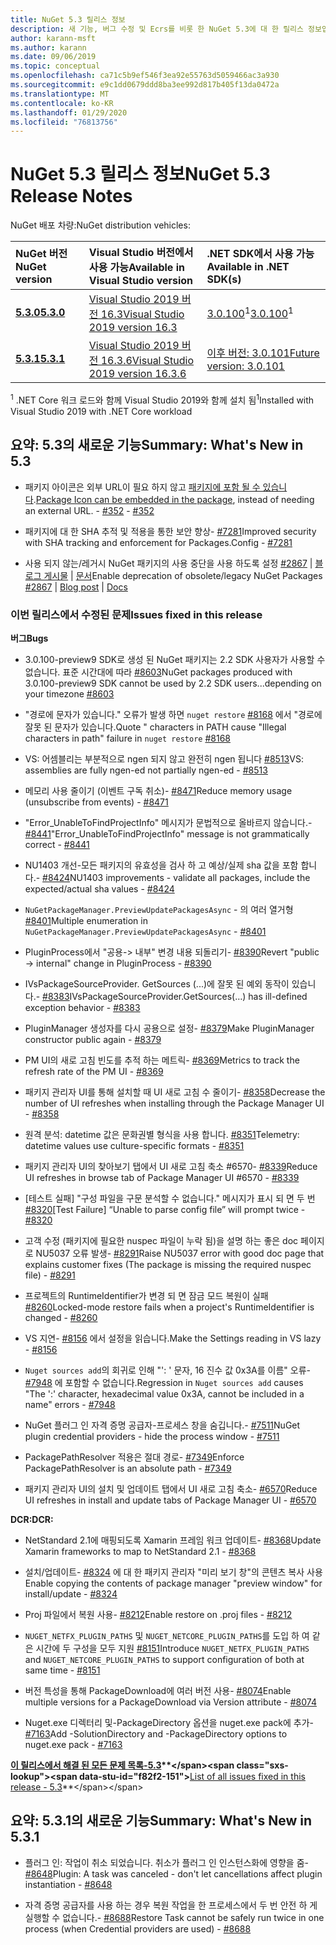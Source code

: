 ```yaml
---
title: NuGet 5.3 릴리스 정보
description: 새 기능, 버그 수정 및 Ecrs를 비롯 한 NuGet 5.3에 대 한 릴리스 정보입니다.
author: karann-msft
ms.author: karann
ms.date: 09/06/2019
ms.topic: conceptual
ms.openlocfilehash: ca71c5b9ef546f3ea92e55763d5059466ac3a930
ms.sourcegitcommit: e9c1dd0679ddd8ba3ee992d817b405f13da0472a
ms.translationtype: MT
ms.contentlocale: ko-KR
ms.lasthandoff: 01/29/2020
ms.locfileid: "76813756"
---
```

# <a name="nuget-53-release-notes"></a><span data-ttu-id="f82f2-103">NuGet 5.3 릴리스 정보</span><span class="sxs-lookup"><span data-stu-id="f82f2-103">NuGet 5.3 Release Notes</span></span>

<span data-ttu-id="f82f2-104">NuGet 배포 차량:</span><span class="sxs-lookup"><span data-stu-id="f82f2-104">NuGet distribution vehicles:</span></span>

| <span data-ttu-id="f82f2-105">NuGet 버전</span><span class="sxs-lookup"><span data-stu-id="f82f2-105">NuGet version</span></span> | <span data-ttu-id="f82f2-106">Visual Studio 버전에서 사용 가능</span><span class="sxs-lookup"><span data-stu-id="f82f2-106">Available in Visual Studio version</span></span>| <span data-ttu-id="f82f2-107">.NET SDK에서 사용 가능</span><span class="sxs-lookup"><span data-stu-id="f82f2-107">Available in .NET SDK(s)</span></span>|
|:---|:---|:---|
| [<span data-ttu-id="f82f2-108">**5.3.0**</span><span class="sxs-lookup"><span data-stu-id="f82f2-108">**5.3.0**</span></span>](https://nuget.org/downloads) | [<span data-ttu-id="f82f2-109">Visual Studio 2019 버전 16.3</span><span class="sxs-lookup"><span data-stu-id="f82f2-109">Visual Studio 2019 version 16.3</span></span>](https://visualstudio.microsoft.com/downloads/) | <span data-ttu-id="f82f2-110">[3.0.100](https://dotnet.microsoft.com/download/dotnet-core/3.0)<sup>1</sup></span><span class="sxs-lookup"><span data-stu-id="f82f2-110">[3.0.100](https://dotnet.microsoft.com/download/dotnet-core/3.0)<sup>1</sup></span></span> |
| [<span data-ttu-id="f82f2-111">**5.3.1**</span><span class="sxs-lookup"><span data-stu-id="f82f2-111">**5.3.1**</span></span>](https://nuget.org/downloads) | [<span data-ttu-id="f82f2-112">Visual Studio 2019 버전 16.3.6</span><span class="sxs-lookup"><span data-stu-id="f82f2-112">Visual Studio 2019 version 16.3.6</span></span>](https://visualstudio.microsoft.com/downloads/) | [<span data-ttu-id="f82f2-113">이후 버전: 3.0.101</span><span class="sxs-lookup"><span data-stu-id="f82f2-113">Future version: 3.0.101</span></span>](https://dotnet.microsoft.com/download/dotnet-core/3.0) |

<span data-ttu-id="f82f2-114"><sup>1</sup> .NET Core 워크 로드와 함께 Visual Studio 2019와 함께 설치 됨</span><span class="sxs-lookup"><span data-stu-id="f82f2-114"><sup>1</sup>Installed with Visual Studio 2019 with .NET Core workload</span></span>

## <a name="summary-whats-new-in-53"></a><span data-ttu-id="f82f2-115">요약: 5.3의 새로운 기능</span><span class="sxs-lookup"><span data-stu-id="f82f2-115">Summary: What's New in 5.3</span></span>

* <span data-ttu-id="f82f2-116">패키지 아이콘은 외부 URL이 필요 하지 않고 [패키지에 포함 될 수 있습니다](../reference/msbuild-targets.md#packing-an-icon-image-file).</span><span class="sxs-lookup"><span data-stu-id="f82f2-116">[Package Icon can be embedded in the package](../reference/msbuild-targets.md#packing-an-icon-image-file), instead of needing an external URL.</span></span><span data-ttu-id="f82f2-117"> - [#352](https://github.com/NuGet/Home/issues/352)</span><span class="sxs-lookup"><span data-stu-id="f82f2-117"> - [#352](https://github.com/NuGet/Home/issues/352)</span></span>

* <span data-ttu-id="f82f2-118">패키지에 대 한 SHA 추적 및 적용을 통한 보안 향상- [#7281](https://github.com/NuGet/Home/issues/7281)</span><span class="sxs-lookup"><span data-stu-id="f82f2-118">Improved security with SHA tracking and enforcement for Packages.Config - [#7281](https://github.com/NuGet/Home/issues/7281)</span></span>

* <span data-ttu-id="f82f2-119">사용 되지 않는/레거시 NuGet 패키지의 사용 중단을 사용 하도록 설정 [#2867](https://github.com/NuGet/Home/issues/2867) | [블로그 게시물](https://devblogs.microsoft.com/nuget/deprecating-packages-on-nuget-org/) | [문서](../nuget-org/deprecate-packages.md)</span><span class="sxs-lookup"><span data-stu-id="f82f2-119">Enable deprecation of obsolete/legacy NuGet Packages [#2867](https://github.com/NuGet/Home/issues/2867) | [Blog post](https://devblogs.microsoft.com/nuget/deprecating-packages-on-nuget-org/) | [Docs](../nuget-org/deprecate-packages.md)</span></span>

### <a name="issues-fixed-in-this-release"></a><span data-ttu-id="f82f2-120">이번 릴리스에서 수정된 문제</span><span class="sxs-lookup"><span data-stu-id="f82f2-120">Issues fixed in this release</span></span>

<span data-ttu-id="f82f2-121">**버그**</span><span class="sxs-lookup"><span data-stu-id="f82f2-121">**Bugs**</span></span>

* <span data-ttu-id="f82f2-122">3\.0.100-preview9 SDK로 생성 된 NuGet 패키지는 2.2 SDK 사용자가 사용할 수 없습니다. 표준 시간대에 따라 [#8603](https://github.com/NuGet/Home/issues/8603)</span><span class="sxs-lookup"><span data-stu-id="f82f2-122">NuGet packages produced with 3.0.100-preview9 SDK cannot be used by 2.2 SDK users...depending on your timezone [#8603](https://github.com/NuGet/Home/issues/8603)</span></span>

* <span data-ttu-id="f82f2-123">"경로에 문자가 있습니다." 오류가 발생 하면 `nuget restore` [#8168](https://github.com/NuGet/Home/issues/8168) 에서 "경로에 잘못 된 문자가 있습니다.</span><span class="sxs-lookup"><span data-stu-id="f82f2-123">Quote " characters in PATH cause "Illegal characters in path" failure in `nuget restore` [#8168](https://github.com/NuGet/Home/issues/8168)</span></span>

* <span data-ttu-id="f82f2-124">VS: 어셈블리는 부분적으로 ngen 되지 않고 완전히 ngen 됩니다 [#8513](https://github.com/NuGet/Home/issues/8513)</span><span class="sxs-lookup"><span data-stu-id="f82f2-124">VS: assemblies are fully ngen-ed not partially ngen-ed - [#8513](https://github.com/NuGet/Home/issues/8513)</span></span>

* <span data-ttu-id="f82f2-125">메모리 사용 줄이기 (이벤트 구독 취소)- [#8471](https://github.com/NuGet/Home/issues/8471)</span><span class="sxs-lookup"><span data-stu-id="f82f2-125">Reduce memory usage (unsubscribe from events) - [#8471](https://github.com/NuGet/Home/issues/8471)</span></span>

* <span data-ttu-id="f82f2-126">"Error_UnableToFindProjectInfo" 메시지가 문법적으로 올바르지 않습니다.- [#8441](https://github.com/NuGet/Home/issues/8441)</span><span class="sxs-lookup"><span data-stu-id="f82f2-126">"Error_UnableToFindProjectInfo" message is not grammatically correct - [#8441](https://github.com/NuGet/Home/issues/8441)</span></span>

* <span data-ttu-id="f82f2-127">NU1403 개선-모든 패키지의 유효성을 검사 하 고 예상/실제 sha 값을 포함 합니다.- [#8424](https://github.com/NuGet/Home/issues/8424)</span><span class="sxs-lookup"><span data-stu-id="f82f2-127">NU1403 improvements - validate all packages, include the expected/actual sha values - [#8424](https://github.com/NuGet/Home/issues/8424)</span></span>

* <span data-ttu-id="f82f2-128">`NuGetPackageManager.PreviewUpdatePackagesAsync` - 의 여러 열거형 [#8401](https://github.com/NuGet/Home/issues/8401)</span><span class="sxs-lookup"><span data-stu-id="f82f2-128">Multiple enumeration in `NuGetPackageManager.PreviewUpdatePackagesAsync` - [#8401](https://github.com/NuGet/Home/issues/8401)</span></span>

* <span data-ttu-id="f82f2-129">PluginProcess에서 "공용-> 내부" 변경 내용 되돌리기- [#8390](https://github.com/NuGet/Home/issues/8390)</span><span class="sxs-lookup"><span data-stu-id="f82f2-129">Revert "public -> internal" change in PluginProcess - [#8390](https://github.com/NuGet/Home/issues/8390)</span></span>

* <span data-ttu-id="f82f2-130">IVsPackageSourceProvider. GetSources (...)에 잘못 된 예외 동작이 있습니다.- [#8383](https://github.com/NuGet/Home/issues/8383)</span><span class="sxs-lookup"><span data-stu-id="f82f2-130">IVsPackageSourceProvider.GetSources(…) has ill-defined exception behavior - [#8383](https://github.com/NuGet/Home/issues/8383)</span></span>

* <span data-ttu-id="f82f2-131">PluginManager 생성자를 다시 공용으로 설정- [#8379](https://github.com/NuGet/Home/issues/8379)</span><span class="sxs-lookup"><span data-stu-id="f82f2-131">Make PluginManager constructor public again - [#8379](https://github.com/NuGet/Home/issues/8379)</span></span>

* <span data-ttu-id="f82f2-132">PM UI의 새로 고침 빈도를 추적 하는 메트릭- [#8369](https://github.com/NuGet/Home/issues/8369)</span><span class="sxs-lookup"><span data-stu-id="f82f2-132">Metrics to track the refresh rate of the PM UI - [#8369](https://github.com/NuGet/Home/issues/8369)</span></span>

* <span data-ttu-id="f82f2-133">패키지 관리자 UI를 통해 설치할 때 UI 새로 고침 수 줄이기- [#8358](https://github.com/NuGet/Home/issues/8358)</span><span class="sxs-lookup"><span data-stu-id="f82f2-133">Decrease the number of UI refreshes when installing through the Package Manager UI - [#8358](https://github.com/NuGet/Home/issues/8358)</span></span>

* <span data-ttu-id="f82f2-134">원격 분석: datetime 값은 문화권별 형식을 사용 합니다. [#8351](https://github.com/NuGet/Home/issues/8351)</span><span class="sxs-lookup"><span data-stu-id="f82f2-134">Telemetry:  datetime values use culture-specific formats - [#8351](https://github.com/NuGet/Home/issues/8351)</span></span>

* <span data-ttu-id="f82f2-135">패키지 관리자 UI의 찾아보기 탭에서 UI 새로 고침 축소 #6570- [#8339](https://github.com/NuGet/Home/issues/8339)</span><span class="sxs-lookup"><span data-stu-id="f82f2-135">Reduce UI refreshes in browse tab of Package Manager UI #6570 - [#8339](https://github.com/NuGet/Home/issues/8339)</span></span>

* <span data-ttu-id="f82f2-136">[테스트 실패] "구성 파일을 구문 분석할 수 없습니다." 메시지가 표시 되 면 두 번 [#8320](https://github.com/NuGet/Home/issues/8320)</span><span class="sxs-lookup"><span data-stu-id="f82f2-136">[Test Failure] “Unable to parse config file” will prompt twice - [#8320](https://github.com/NuGet/Home/issues/8320)</span></span>

* <span data-ttu-id="f82f2-137">고객 수정 (패키지에 필요한 nuspec 파일이 누락 됨)을 설명 하는 좋은 doc 페이지로 NU5037 오류 발생- [#8291](https://github.com/NuGet/Home/issues/8291)</span><span class="sxs-lookup"><span data-stu-id="f82f2-137">Raise NU5037 error with good doc page that explains customer fixes (The package is missing the required nuspec file) - [#8291](https://github.com/NuGet/Home/issues/8291)</span></span>

* <span data-ttu-id="f82f2-138">프로젝트의 RuntimeIdentifier가 변경 되 면 잠금 모드 복원이 실패 [#8260](https://github.com/NuGet/Home/issues/8260)</span><span class="sxs-lookup"><span data-stu-id="f82f2-138">Locked-mode restore fails when a project's RuntimeIdentifier is changed - [#8260](https://github.com/NuGet/Home/issues/8260)</span></span>

* <span data-ttu-id="f82f2-139">VS 지연- [#8156](https://github.com/NuGet/Home/issues/8156) 에서 설정을 읽습니다.</span><span class="sxs-lookup"><span data-stu-id="f82f2-139">Make the Settings reading in VS lazy - [#8156](https://github.com/NuGet/Home/issues/8156)</span></span>

* <span data-ttu-id="f82f2-140">`Nuget sources add`의 회귀로 인해 "': ' 문자, 16 진수 값 0x3A를 이름" 오류- [#7948](https://github.com/NuGet/Home/issues/7948) 에 포함할 수 없습니다.</span><span class="sxs-lookup"><span data-stu-id="f82f2-140">Regression in `Nuget sources add` causes "The ':' character, hexadecimal value 0x3A, cannot be included in a name" errors - [#7948](https://github.com/NuGet/Home/issues/7948)</span></span>

* <span data-ttu-id="f82f2-141">NuGet 플러그 인 자격 증명 공급자-프로세스 창을 숨깁니다.- [#7511](https://github.com/NuGet/Home/issues/7511)</span><span class="sxs-lookup"><span data-stu-id="f82f2-141">NuGet plugin credential providers - hide the process window - [#7511](https://github.com/NuGet/Home/issues/7511)</span></span>

* <span data-ttu-id="f82f2-142">PackagePathResolver 적용은 절대 경로- [#7349](https://github.com/NuGet/Home/issues/7349)</span><span class="sxs-lookup"><span data-stu-id="f82f2-142">Enforce PackagePathResolver is an absolute path - [#7349](https://github.com/NuGet/Home/issues/7349)</span></span>

* <span data-ttu-id="f82f2-143">패키지 관리자 UI의 설치 및 업데이트 탭에서 UI 새로 고침 축소- [#6570](https://github.com/NuGet/Home/issues/6570)</span><span class="sxs-lookup"><span data-stu-id="f82f2-143">Reduce UI refreshes in install and update tabs of Package Manager UI - [#6570](https://github.com/NuGet/Home/issues/6570)</span></span>

<span data-ttu-id="f82f2-144">**DCR:**</span><span class="sxs-lookup"><span data-stu-id="f82f2-144">**DCR:**</span></span>

* <span data-ttu-id="f82f2-145">NetStandard 2.1에 매핑되도록 Xamarin 프레임 워크 업데이트- [#8368](https://github.com/NuGet/Home/issues/8368)</span><span class="sxs-lookup"><span data-stu-id="f82f2-145">Update Xamarin frameworks to map to NetStandard 2.1 - [#8368](https://github.com/NuGet/Home/issues/8368)</span></span>

* <span data-ttu-id="f82f2-146">설치/업데이트- [#8324](https://github.com/NuGet/Home/issues/8324) 에 대 한 패키지 관리자 "미리 보기 창"의 콘텐츠 복사 사용</span><span class="sxs-lookup"><span data-stu-id="f82f2-146">Enable copying the contents of package manager "preview window" for install/update - [#8324](https://github.com/NuGet/Home/issues/8324)</span></span>

* <span data-ttu-id="f82f2-147">Proj 파일에서 복원 사용- [#8212](https://github.com/NuGet/Home/issues/8212)</span><span class="sxs-lookup"><span data-stu-id="f82f2-147">Enable restore on .proj files - [#8212](https://github.com/NuGet/Home/issues/8212)</span></span>

* <span data-ttu-id="f82f2-148">`NUGET_NETFX_PLUGIN_PATHS` 및 `NUGET_NETCORE_PLUGIN_PATHS`를 도입 하 여 같은 시간에 두 구성을 모두 지원 [#8151](https://github.com/NuGet/Home/issues/8151)</span><span class="sxs-lookup"><span data-stu-id="f82f2-148">Introduce `NUGET_NETFX_PLUGIN_PATHS` and `NUGET_NETCORE_PLUGIN_PATHS` to support configuration of both at same time - [#8151](https://github.com/NuGet/Home/issues/8151)</span></span>

* <span data-ttu-id="f82f2-149">버전 특성을 통해 PackageDownload에 여러 버전 사용- [#8074](https://github.com/NuGet/Home/issues/8074)</span><span class="sxs-lookup"><span data-stu-id="f82f2-149">Enable multiple versions for a PackageDownload via Version attribute - [#8074](https://github.com/NuGet/Home/issues/8074)</span></span>

* <span data-ttu-id="f82f2-150">Nuget.exe 디렉터리 및-PackageDirectory 옵션을 nuget.exe pack에 추가- [#7163](https://github.com/NuGet/Home/issues/7163)</span><span class="sxs-lookup"><span data-stu-id="f82f2-150">Add -SolutionDirectory and -PackageDirectory options to nuget.exe pack - [#7163](https://github.com/NuGet/Home/issues/7163)</span></span>

<span data-ttu-id="f82f2-151">**[이 릴리스에서 해결 된 모든 문제 목록-5.3](https://github.com/nuget/home/issues?q=is%3Aissue+is%3Aclosed+milestone%3A%225.3")**</span><span class="sxs-lookup"><span data-stu-id="f82f2-151">**[List of all issues fixed in this release - 5.3](https://github.com/nuget/home/issues?q=is%3Aissue+is%3Aclosed+milestone%3A%225.3")**</span></span>

## <a name="summary-whats-new-in-531"></a><span data-ttu-id="f82f2-152">요약: 5.3.1의 새로운 기능</span><span class="sxs-lookup"><span data-stu-id="f82f2-152">Summary: What's New in 5.3.1</span></span>

* <span data-ttu-id="f82f2-153">플러그 인: 작업이 취소 되었습니다. 취소가 플러그 인 인스턴스화에 영향을 줌- [#8648](https://github.com/NuGet/Home/issues/8648)</span><span class="sxs-lookup"><span data-stu-id="f82f2-153">Plugin: A task was canceled - don't let cancellations affect plugin instantiation - [#8648](https://github.com/NuGet/Home/issues/8648)</span></span>

* <span data-ttu-id="f82f2-154">자격 증명 공급자를 사용 하는 경우 복원 작업을 한 프로세스에서 두 번 안전 하 게 실행할 수 없습니다.- [#8688](https://github.com/NuGet/Home/issues/8688)</span><span class="sxs-lookup"><span data-stu-id="f82f2-154">Restore Task cannot be safely run twice in one process (when Credential providers are used) - [#8688](https://github.com/NuGet/Home/issues/8688)</span></span>
